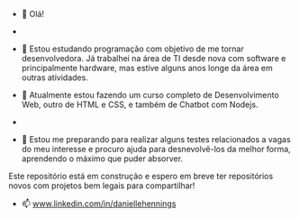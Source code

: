 - 👋 Olá!
-
- 👀 Estou estudando programação com objetivo de me tornar desenvolvedora. 
Já trabalhei na área de TI desde nova com software e principalmente hardware, mas estive alguns anos longe da área em outras atividades. 

- 🌱 Atualmente estou fazendo um curso completo de Desenvolvimento Web, outro de HTML e CSS, e também de Chatbot com Nodejs.
- 
- 💞️ Estou me preparando para realizar alguns testes relacionados a vagas do meu interesse e procuro ajuda para desnevolvê-los da melhor forma, 
aprendendo o máximo que puder absorver. 

Este repositório está em construção e espero em breve ter repositórios novos com projetos bem legais para compartilhar!

- 📫 www.linkedin.com/in/daniellehennings

<!---
lellyhs/lellyhs is a ✨ special ✨ repository because its `README.md` (this file) appears on your GitHub profile.
You can click the Preview link to take a look at your changes.
--->
